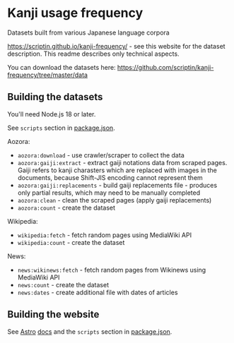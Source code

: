 # Kanji usage frequency

Datasets built from various Japanese language corpora

<https://scriptin.github.io/kanji-frequency/> - see this website for the dataset description. This readme describes only technical aspects.

You can download the datasets here: <https://github.com/scriptin/kanji-frequency/tree/master/data>

## Building the datasets

You'll need Node.js 18 or later.

See `scripts` section in [package.json](./package.json).

Aozora:

- `aozora:download` - use crawler/scraper to collect the data
- `aozora:gaiji:extract` - extract gaiji notations data from scraped pages. Gaiji refers to kanji charasters which are replaced with images in the documents, because Shift-JIS encoding cannot represent them
- `aozora:gaiji:replacements` - build gaiji replacements file - produces only partial results, which may need to be manually completed
- `aozora:clean` - clean the scraped pages (apply gaiji replacements)
- `aozora:count` - create the dataset

Wikipedia:

- `wikipedia:fetch` - fetch random pages using MediaWiki API
- `wikipedia:count` - create the dataset

News:

- `news:wikinews:fetch` - fetch random pages from Wikinews using MediaWiki API
- `news:count` - create the dataset
- `news:dates` - create additional file with dates of articles

## Building the website

See [Astro](https://astro.build/) [docs](https://docs.astro.build/en/getting-started/) and the `scripts` section in [package.json](./package.json).
